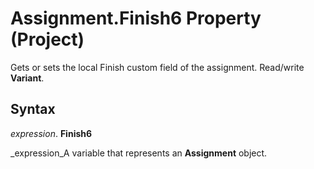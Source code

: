 
# Assignment.Finish6 Property (Project)

Gets or sets the local Finish custom field of the assignment. Read/write  **Variant**.


## Syntax

 _expression_. **Finish6**

 _expression_A variable that represents an  **Assignment** object.

